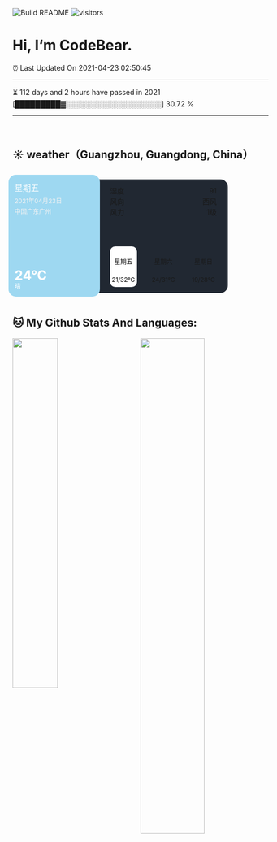 ![Build README](https://github.com/CB-ysx/CB-ysx/workflows/Build%20README/badge.svg)
![visitors](https://visitor-badge.glitch.me/badge?page_id=CB-ysx)

# Hi, I‘m CodeBear.

⏰ Last Updated On 2021-04-23 02:50:45

---
⏳ 112 days and 2 hours have passed in 2021 [█████████▓░░░░░░░░░░░░░░░░░░░] 30.72 %

---
<br />

## ☀️ weather（Guangzhou, Guangdong, China）

<br />
<link rel="stylesheet" href="http://at.alicdn.com/t/font_2505550_r08f8es8yv.css">
<style type="text/css">
.cb-weather-card-container {
    position: relative;
    background-color: #212832;
    border-radius: 15px;
    padding: 12px;
    width: 400px;
    height: 200px;
    display: flex;
    justify-content: space-between;
    line-height: 1.2;
}
.cb-weather-card-box {
    position: relative;
    width: 180px;
    height: 240px;
    margin-top: -21px;
    margin-left: -20px;
    background-color: #85ceed;
    border-radius: 15px;
    padding: 12px;
    box-sizing: border-box;
    overflow: hidden;
    color: #FFFFFF;
    display: flex;
    flex-direction: column;
    background-size: cover;
    background-image: url('https://gimg2.baidu.com/image_search/src=http%3A%2F%2Fimg5.xitongzhijia.net%2Fallimg%2F150214%2F53-150214112243.jpg&refer=http%3A%2F%2Fimg5.xitongzhijia.net&app=2002&size=f9999,10000&q=a80&n=0&g=0n&fmt=jpeg?sec=1621680905&t=c165c9ebc6962e0d36c56f8aa05ec6ed');
    background-image: url('https://gimg2.baidu.com/image_search/src=http%3A%2F%2Fimg.yao51.com%2Fjiankangtuku%2Fetercahtx.jpeg&refer=http%3A%2F%2Fimg.yao51.com&app=2002&size=f9999,10000&q=a80&n=0&g=0n&fmt=jpeg?sec=1621681022&t=bf75e2039280bad622f36687e3b1d2bc');
}
.card-box-mask {
    position: absolute;
    left: 0;
    top: 0;
    width: 100%;
    height: 100%;
    background-color: rgba(255, 255, 255, 0.2);
}
.card-box-top {
    flex: 1;
    line-height: 1.8;
}
.card-box-week {
    font-size: 16px;
}
.card-box-day {
    font-size: 12px;
    color: #eeeeee;
}
.card-box-address {
    font-size: 12px;
    color: #eeeeee;
}
.card-boxtemperature {
    font-weight: bold;
    font-size: 26px;
}
.card-boxtemperature-text {
    font-size: 12px;
}
.cb-weather-text-box {
    width: 230px;
    height: 100%;
    line-height: 1.5;
    padding: 0 10px;
    box-sizing: border-box;
    display: flex;
    flex-direction: column;
    justify-content: space-between;
}
.cb-weather-data-top > .item {
    display: flex;
    justify-content: space-between;
}
.cb-weather-data-feature {
    display: flex;
    justify-content: space-between;
}
.feature-card-item {
    width: 25%;
    height: 80px;
    border-radius: 10px;
    padding: 5px;
    box-sizing: border-box;
    display: flex;
    flex-direction: column;
    align-items: center;
    justify-content: space-between;
    font-size: 12px;
}
.feature-card-item:first-child {
    background-color: #ffffff;
    color: black;
}
</style>

<div class="cb-weather-card-container">
    <div class='cb-weather-card-box'>
        <div class='card-box-mask'></div>
        <div class='card-box-top'>
            <div class='card-box-week'>星期五</div>
            <div class='card-box-day'>2021年04月23日</div>
            <div class='card-box-address'>中国广东广州</div>
        </div>
        <div class='iconfont icon-2yejianqing'></div>
        <div class='card-boxtemperature'>24°C</div>
        <div class='card-boxtemperature-text'>晴</div>
    </div>
    <div class='cb-weather-text-box'>
        <div class='cb-weather-data-top'>
            <div class='item'>
                <div class='title'>湿度</div>
                <div class='num'>91</div>
            </div>
            <div class='item'>
                <div class='title'>风向</div>
                <div class='num'>西风</div>
            </div>
            <div class='item'>
                <div class='title'>风力</div>
                <div class='num'>1级</div>
            </div>
        </div>
        <div class='cb-weather-data-feature'><div class='feature-card-item'>
    <div class='iconfont icon-2yejianqing'></div>
    <div>星期五</div>
    <div>21/32℃</div>
</div>
<div class='feature-card-item'>
    <div class='iconfont icon-2yejianqing'></div>
    <div>星期六</div>
    <div>24/31℃</div>
</div>
<div class='feature-card-item'>
    <div class='iconfont icon-2yejianqing'></div>
    <div>星期日</div>
    <div>19/28℃</div>
</div>
</div>
    </div>
</div>


<br />

## 🐱 My Github Stats And Languages:

<img align="left" width="42%" src="https://github-readme-stats.vercel.app/api/top-langs/?username=CB-ysx&layout=compact&text_color=daf7dc&bg_color=151515">
<img align="right" width="50%" src="https://github-readme-stats.vercel.app/api?username=CB-ysx&theme=tokyonight&show_icons=true&icon_color=6392DF">

